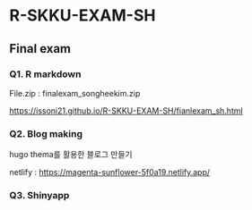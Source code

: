 # R-SKKU-EXAM-SH

## Final exam
### Q1. R markdown
File.zip : finalexam_songheekim.zip

https://issoni21.github.io/R-SKKU-EXAM-SH/fianlexam_sh.html

### Q2. Blog making
hugo thema를 활용한 블로그 만들기

netlify : https://magenta-sunflower-5f0a19.netlify.app/

### Q3. Shinyapp
